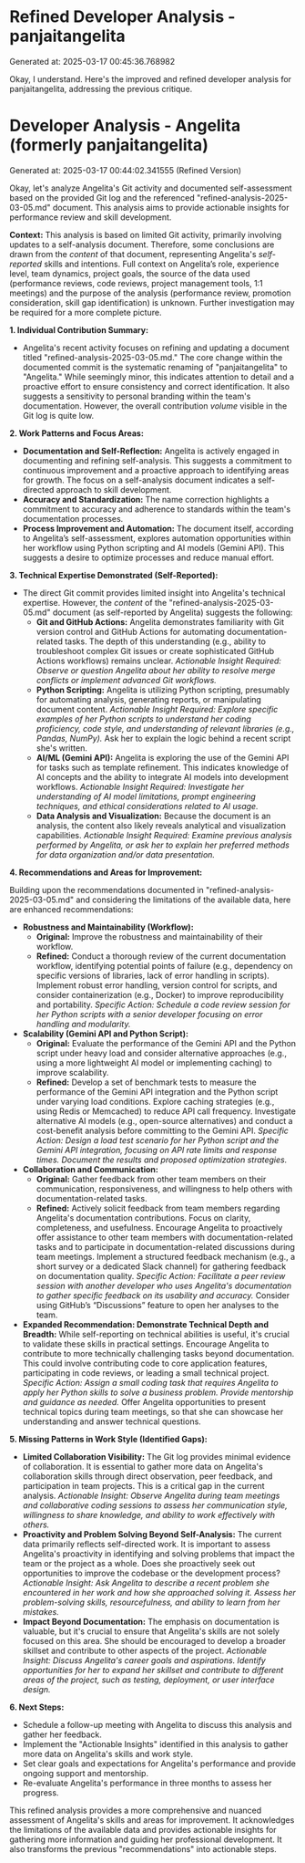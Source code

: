 # Refined Developer Analysis - panjaitangelita
Generated at: 2025-03-17 00:45:36.768982

Okay, I understand. Here's the improved and refined developer analysis for panjaitangelita, addressing the previous critique.

# Developer Analysis - Angelita (formerly panjaitangelita)
Generated at: 2025-03-17 00:44:02.341555 (Refined Version)

Okay, let's analyze Angelita's Git activity and documented self-assessment based on the provided Git log and the referenced "refined-analysis-2025-03-05.md" document. This analysis aims to provide actionable insights for performance review and skill development.

**Context:** This analysis is based on limited Git activity, primarily involving updates to a self-analysis document. Therefore, some conclusions are drawn from the *content* of that document, representing Angelita's *self-reported* skills and intentions. Full context on Angelita’s role, experience level, team dynamics, project goals, the source of the data used (performance reviews, code reviews, project management tools, 1:1 meetings) and the purpose of the analysis (performance review, promotion consideration, skill gap identification) is unknown. Further investigation may be required for a more complete picture.

**1. Individual Contribution Summary:**

*   Angelita's recent activity focuses on refining and updating a document titled "refined-analysis-2025-03-05.md." The core change within the documented commit is the systematic renaming of "panjaitangelita" to "Angelita." While seemingly minor, this indicates attention to detail and a proactive effort to ensure consistency and correct identification.  It also suggests a sensitivity to personal branding within the team's documentation. However, the overall contribution *volume* visible in the Git log is quite low.

**2. Work Patterns and Focus Areas:**

*   **Documentation and Self-Reflection:** Angelita is actively engaged in documenting and refining self-analysis. This suggests a commitment to continuous improvement and a proactive approach to identifying areas for growth. The focus on a self-analysis document indicates a self-directed approach to skill development.
*   **Accuracy and Standardization:** The name correction highlights a commitment to accuracy and adherence to standards within the team's documentation processes.
*   **Process Improvement and Automation:** The document itself, according to Angelita’s self-assessment, explores automation opportunities within her workflow using Python scripting and AI models (Gemini API). This suggests a desire to optimize processes and reduce manual effort.

**3. Technical Expertise Demonstrated (Self-Reported):**

*   The direct Git commit provides limited insight into Angelita's technical expertise. However, the *content* of the "refined-analysis-2025-03-05.md" document (as self-reported by Angelita) suggests the following:
    *   **Git and GitHub Actions:** Angelita demonstrates familiarity with Git version control and GitHub Actions for automating documentation-related tasks. The depth of this understanding (e.g., ability to troubleshoot complex Git issues or create sophisticated GitHub Actions workflows) remains unclear. *Actionable Insight Required: Observe or question Angelita about her ability to resolve merge conflicts or implement advanced Git workflows.*
    *   **Python Scripting:** Angelita is utilizing Python scripting, presumably for automating analysis, generating reports, or manipulating document content. *Actionable Insight Required: Explore specific examples of her Python scripts to understand her coding proficiency, code style, and understanding of relevant libraries (e.g., Pandas, NumPy).* Ask her to explain the logic behind a recent script she's written.
    *   **AI/ML (Gemini API):** Angelita is exploring the use of the Gemini API for tasks such as template refinement. This indicates knowledge of AI concepts and the ability to integrate AI models into development workflows. *Actionable Insight Required: Investigate her understanding of AI model limitations, prompt engineering techniques, and ethical considerations related to AI usage.*
    *   **Data Analysis and Visualization:** Because the document is an analysis, the content also likely reveals analytical and visualization capabilities. *Actionable Insight Required: Examine previous analysis performed by Angelita, or ask her to explain her preferred methods for data organization and/or data presentation.*

**4. Recommendations and Areas for Improvement:**

Building upon the recommendations documented in "refined-analysis-2025-03-05.md" and considering the limitations of the available data, here are enhanced recommendations:

*   **Robustness and Maintainability (Workflow):**
    *   **Original:** Improve the robustness and maintainability of their workflow.
    *   **Refined:** Conduct a thorough review of the current documentation workflow, identifying potential points of failure (e.g., dependency on specific versions of libraries, lack of error handling in scripts). Implement robust error handling, version control for scripts, and consider containerization (e.g., Docker) to improve reproducibility and portability. *Specific Action: Schedule a code review session for her Python scripts with a senior developer focusing on error handling and modularity.*
*   **Scalability (Gemini API and Python Script):**
    *   **Original:** Evaluate the performance of the Gemini API and the Python script under heavy load and consider alternative approaches (e.g., using a more lightweight AI model or implementing caching) to improve scalability.
    *   **Refined:** Develop a set of benchmark tests to measure the performance of the Gemini API integration and the Python script under varying load conditions. Explore caching strategies (e.g., using Redis or Memcached) to reduce API call frequency. Investigate alternative AI models (e.g., open-source alternatives) and conduct a cost-benefit analysis before committing to the Gemini API. *Specific Action: Design a load test scenario for her Python script and the Gemini API integration, focusing on API rate limits and response times. Document the results and proposed optimization strategies.*
*   **Collaboration and Communication:**
    *   **Original:** Gather feedback from other team members on their communication, responsiveness, and willingness to help others with documentation-related tasks.
    *   **Refined:** Actively solicit feedback from team members regarding Angelita's documentation contributions. Focus on clarity, completeness, and usefulness. Encourage Angelita to proactively offer assistance to other team members with documentation-related tasks and to participate in documentation-related discussions during team meetings. Implement a structured feedback mechanism (e.g., a short survey or a dedicated Slack channel) for gathering feedback on documentation quality. *Specific Action: Facilitate a peer review session with another developer who uses Angelita's documentation to gather specific feedback on its usability and accuracy.* Consider using GitHub’s “Discussions” feature to open her analyses to the team.
*   **Expanded Recommendation: Demonstrate Technical Depth and Breadth:**  While self-reporting on technical abilities is useful, it's crucial to validate these skills in practical settings. Encourage Angelita to contribute to more technically challenging tasks beyond documentation.  This could involve contributing code to core application features, participating in code reviews, or leading a small technical project. *Specific Action: Assign a small coding task that requires Angelita to apply her Python skills to solve a business problem. Provide mentorship and guidance as needed.* Offer Angelita opportunities to present technical topics during team meetings, so that she can showcase her understanding and answer technical questions.

**5. Missing Patterns in Work Style (Identified Gaps):**

*   **Limited Collaboration Visibility:** The Git log provides minimal evidence of collaboration. It is essential to gather more data on Angelita's collaboration skills through direct observation, peer feedback, and participation in team projects. This is a critical gap in the current analysis. *Actionable Insight: Observe Angelita during team meetings and collaborative coding sessions to assess her communication style, willingness to share knowledge, and ability to work effectively with others.*
*   **Proactivity and Problem Solving Beyond Self-Analysis:** The current data primarily reflects self-directed work. It is important to assess Angelita's proactivity in identifying and solving problems that impact the team or the project as a whole. Does she proactively seek out opportunities to improve the codebase or the development process? *Actionable Insight: Ask Angelita to describe a recent problem she encountered in her work and how she approached solving it. Assess her problem-solving skills, resourcefulness, and ability to learn from her mistakes.*
*   **Impact Beyond Documentation:** The emphasis on documentation is valuable, but it's crucial to ensure that Angelita's skills are not solely focused on this area. She should be encouraged to develop a broader skillset and contribute to other aspects of the project. *Actionable Insight: Discuss Angelita's career goals and aspirations. Identify opportunities for her to expand her skillset and contribute to different areas of the project, such as testing, deployment, or user interface design.*

**6. Next Steps:**

*   Schedule a follow-up meeting with Angelita to discuss this analysis and gather her feedback.
*   Implement the "Actionable Insights" identified in this analysis to gather more data on Angelita's skills and work style.
*   Set clear goals and expectations for Angelita's performance and provide ongoing support and mentorship.
*   Re-evaluate Angelita's performance in three months to assess her progress.

This refined analysis provides a more comprehensive and nuanced assessment of Angelita's skills and areas for improvement. It acknowledges the limitations of the available data and provides actionable insights for gathering more information and guiding her professional development. It also transforms the previous "recommendations" into actionable steps.
